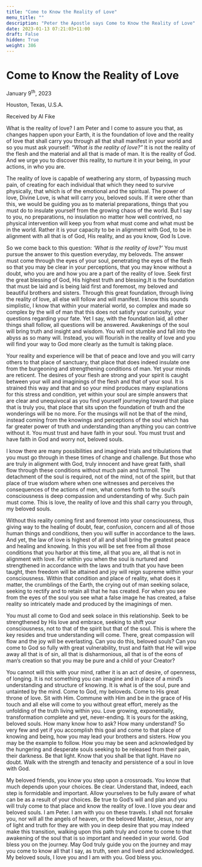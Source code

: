 ```yaml
---
title: "Come to Know the Reality of Love"
menu_title: ""
description: "Peter the Apostle says Come to Know the Reality of Love"
date: 2023-01-13 07:21:03+11:00
draft: False
hidden: True
weight: 386
---
```

# Come to Know the Reality of Love

January 9<sup>th</sup>, 2023

Houston, Texas, U.S.A.

Received by Al Fike



What is the reality of love? I am Peter and I come to assure you that, as changes happen upon your Earth, it is the foundation of love and the reality of love that shall carry you through all that shall manifest in your world and so you must ask yourself: *“What is the reality of love?”* It is not the reality of the flesh and the material and all that is made of man. It is the reality of God. And we urge you to discover this reality, to nurture it in your being, in your actions, in who you are. 

The reality of love is capable of weathering any storm, of bypassing much pain, of creating for each individual that which they need to survive physically, that which is of the emotional and the spiritual. The power of love, Divine Love, is what will carry you, beloved souls. If it were other than this, we would be guiding you as to material preparations, things that you must do to insulate yourself from the growing chaos of the world. But I say to you, no preparations, no insulation no matter how well contrived, no physical intervention will keep you from what must come and what must be in the world. Rather it is your capacity to be in alignment with God, to be in alignment with all that is of God, His reality, and as you know, God Is Love.

So we come back to this question: *‘What is the reality of love?’* You must pursue the answer to this question everyday, my beloveds. The answer must come through the eyes of your soul, penetrating the eyes of the flesh so that you may be clear in your perceptions, that you may know without a doubt, who you are and how you are a part of the reality of love. Seek first the great blessing of God, His highest truth and blessing.It is the foundation that must be laid and is being laid first and foremost, my beloved and beautiful brothers and sisters. Through this great foundation, through living the reality of love, all else will follow and will manifest. I know this sounds simplistic, I know that within your material world, so complex and made so complex by the will of man that this does not satisfy your curiosity, your questions regarding your fate. Yet I say, with the foundation laid, all other things shall follow, all questions will be answered. Awakenings of the soul will bring truth and insight and wisdom. You will not stumble and fall into the abyss as so many will. Instead, you will flourish in the reality of love and you will find your way to God more clearly as the tumult is taking place. 

Your reality and experience will be that of peace and love and you will carry others to that place of sanctuary, that place that does indeed insulate one from the burgeoning and strengthening conditions of man. Yet your minds are reticent. The desires of your flesh are strong and your spirit is caught between your will and imaginings of the flesh and that of your soul. It is strained this way and that and so your mind produces many explanations for this stress and condition, yet within your soul are simple answers that are clear and unequivocal as you find yourself journeying toward that place that is truly you, that place that sits upon the foundation of truth and the wonderings will be no more. For the musings will not be that of the mind, instead coming from the knowings and perceptions of the soul which has far greater power of truth and understanding than anything you can contrive without it. 
You must trust and have faith in your soul. You must trust and have faith in God and worry not, beloved souls. 

I know there are many possibilities and imagined trials and tribulations that you must go through in these times of change and challenge. But those who are truly in alignment with God, truly innocent and have great faith, shall flow through these conditions without much pain and turmoil. The detachment of the soul is required, not of the mind, not of the spirit, but that place of true wisdom where when one witnesses and perceives the consequences of the actions of men, what comes forth to the soul’s consciousness is deep compassion and understanding of why. Such pain must come. This is love, the reality of love and this shall carry you through, my beloved souls.

Without this reality coming first and foremost into your consciousness, thus giving way to the healing of doubt, fear, confusion, concern and all of those human things and conditions, then you will suffer in accordance to the laws. And yet, the law of love is highest of all and shall bring the greatest peace and healing and knowing. In this you will be set free from all those conditions that you harbor at this time, all that you are, all that is not in alignment with love. For within you when the soul is nurtured and strengthened in accordance with the laws and truth that you have been taught, then freedom will be attained and joy will reign supreme within your consciousness. Within that condition and place of reality, what does it matter, the crumblings of the Earth, the crying out of man seeking solace, seeking to rectify and to retain all that he has created. For when you see from the eyes of the soul you see what a false image he has created, a false reality so intricately made and produced by the imaginings of men. 

You must all come to God and seek solace in this relationship. Seek to be strengthened by His love and embrace, seeking to shift your consciousness, not to that of the spirit but that of the soul. This is where the key resides and true understanding will come. There, great compassion will flow and the joy will be everlasting. Can you do this, beloved souls?  Can you come to God so fully with great vulnerability, trust and faith that He will wipe away all that is of sin, all that is disharmonious, all that is of the eons of man’s creation so that you may be pure and a child of your Creator? 

You cannot will this with your mind, rather it is an act of desire, of openness, of longing. It is not something you can imagine and in place of a mind’s understanding and structure of knowing. It is what is of the soul, pure and untainted by the mind. Come to God, my beloveds. Come to His great throne of love. Sit with Him. Commune with Him and be in the grace of His touch and all else will come to you without great effort, merely as the unfolding of the truth living within you. Love growing, exponentially, transformation complete and yet, never-ending. It is yours for the asking, beloved souls. How many know how to ask? How many understand? So very few and yet if you accomplish this goal and come to that place of knowing and being, how you may lead your brothers and sisters. How you may be the example to follow. How you may be seen and acknowledged by the hungering and desperate souls seeking to be released from their pain, their darkness. Be that light. Know that you shall be that light. Have no doubt. Walk with the strength and tenacity and persistence of a soul in love with God.
 
My beloved friends, you know you step upon a crossroads. You know that much depends upon your choices. Be clear. Understand that, indeed, each step is formidable and important. Allow yourselves to be fully aware of what can be as a result of your choices. Be true to God’s will and plan and you will truly come to that place and know the reality of love. I love you dear and beloved souls. I am Peter. I am with you on these travels. I shall not forsake you, nor will all the angels of heaven, or the beloved Master, Jesus, nor any of light and truth for they are with you in deep desire that you may indeed make this transition, walking upon this path truly and come to come to that awakening of the soul that is so important and needed in your world. God bless you on the journey. May God truly guide you on the journey and may you come to know all that I say, as truth, seen and lived and acknowledged. My beloved souls, I love you and I am with you. God bless you.